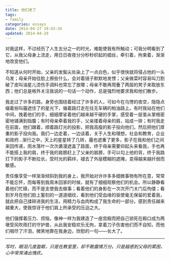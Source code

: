 ```yaml
---
title: 他们老了
tags:
- family
categories: essays
date: 2014-04-27 19:43:34
updated: 2014-04-29
---
```

对我这样，不过经历了人生五分之一的时光，难能使我有所触动；可我分明看到了它，从我父母身上流走，用日日夜夜分分秒秒织起的细丝，牵引着，拘束着，渐渐地改变他们。

不知道从何时开始，父亲的发鬓尖处染上了一点白色，似乎很快就将侵占他的一头乌发；母亲开始往脸上擦些什么，会对着镜子默默地发愣；父亲做菜时容易叫刀割破了皮叫油星儿烫伤手调料也常忘了放哪；母亲不敢再爬叠了两层的凳子来取放东西；他们总是格外关注我说的一句话一个动作，总是强烈地要求我和他们散步。

我走过了许多的路，身旁也围绕着经过了许多的人，可如今在乌愣的夜空，隐隐点缀着些叫霾遮住了的星光下，循着路灯走在往无车辆的柏油路上。有时我站在他们中间，挽着他们的手，细细摩挲着他们越来越干硬的手掌，感受着一层茧从掌根密密地铺满到指腹；有时母亲牵着我的手，父亲搂着母亲的肩，站成一排；有时我走在前面，他们跟着，顺着路灯光的投影，把我高瘦的影子投向他们，然后把他们厚重的影子投向我。我们一边走着，一边谈着，关于人生和理想，社会和教育，企业和政府...渐行之中，天上的星星转了几转，霾也遮重了更多，影子在我和他们之间来回传递，雨水落叶一次次袭漫遮盖了路面，终于母亲需要仰起头来看我，手也再不能搭上我的肩，终于我的肩膀赶上了父亲的肩膀，手可以勾上他的背，终于我路灯下的影子不断拉长，受时光的羁绊，褪去了外层模糊的遮掩，变得越来越纤弱而敏感。

责任像享受一样渐渐倾斜到我的身上，我开始对许许多多细微事物有所在意，常常不能忘怀，而每等到我周末回家的时候，就有了细细观察他们的机会。所以静静看着他们忙碌，而不是支使我去做事；看着他们的身影在一次次开门关门后佝偻；看到岁月在他们脸上錾刻的一道道细纹，看到他们受血缘的驱使毫无保留的爱着我，就此把自己揉碎进我的生活，用精力与血肉构成了我生命的一部分。感到责任越来越重大，使我惊讶于他们肩上所承受的压迫之大。

他们强撑着压力、烦恼，像神一样为我建造了一座宫殿而把自己锁死在殿口成为两墩受风吹雨打的守护兽，从此我安稳欢乐无拘，拿着刀子伤害他们而不自知，而他们咽尽了汗泪，微笑地靠在我身边，欣慰的一句——长大了。

* * *

_写时，眼泪几度盈眶，只是在教室里，却不敢露情万分。只是越感到父母的累困，心中常常涌出愧疚。_